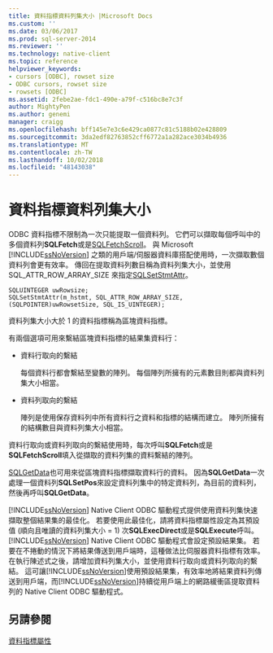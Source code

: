 ```yaml
---
title: 資料指標資料列集大小 |Microsoft Docs
ms.custom: ''
ms.date: 03/06/2017
ms.prod: sql-server-2014
ms.reviewer: ''
ms.technology: native-client
ms.topic: reference
helpviewer_keywords:
- cursors [ODBC], rowset size
- ODBC cursors, rowset size
- rowsets [ODBC]
ms.assetid: 2febe2ae-fdc1-490e-a79f-c516bc8e7c3f
author: MightyPen
ms.author: genemi
manager: craigg
ms.openlocfilehash: bff145e7e3c6e429ca0877c81c5188b02e428809
ms.sourcegitcommit: 3da2edf82763852cff6772a1a282ace3034b4936
ms.translationtype: MT
ms.contentlocale: zh-TW
ms.lasthandoff: 10/02/2018
ms.locfileid: "48143038"
---
```

# <a name="cursor-rowset-size"></a>資料指標資料列集大小
  ODBC 資料指標不限制為一次只能提取一個資料列。 它們可以擷取每個呼叫中的多個資料列**SQLFetch**或是[SQLFetchScroll](../../native-client-odbc-api/sqlfetchscroll.md)。 與 Microsoft [!INCLUDE[ssNoVersion](../../../includes/ssnoversion-md.md)] 之類的用戶端/伺服器資料庫搭配使用時，一次擷取數個資料列會更有效率。 傳回在提取資料列數目稱為資料列集大小，並使用 SQL_ATTR_ROW_ARRAY_SIZE 來指定[SQLSetStmtAttr](../../native-client-odbc-api/sqlsetstmtattr.md)。  
  
```  
SQLUINTEGER uwRowsize;  
SQLSetStmtAttr(m_hstmt, SQL_ATTR_ROW_ARRAY_SIZE, (SQLPOINTER)uwRowsetSize, SQL_IS_UINTEGER);  
```  
  
 資料列集大小大於 1 的資料指標稱為區塊資料指標。  
  
 有兩個選項可用來繫結區塊資料指標的結果集資料行：  
  
-   資料行取向的繫結  
  
     每個資料行都會繫結至變數的陣列。 每個陣列所擁有的元素數目則都與資料列集大小相當。  
  
-   資料列取向的繫結  
  
     陣列是使用保存資料列中所有資料行之資料和指標的結構而建立。 陣列所擁有的結構數目與資料列集大小相當。  
  
 資料行取向或資料列取向的繫結使用時，每次呼叫**SQLFetch**或是**SQLFetchScroll**填入從擷取的資料列集的資料繫結的陣列。  
  
 [SQLGetData](../../native-client-odbc-api/sqlgetdata.md)也可用來從區塊資料指標擷取資料行的資料。 因為**SQLGetData**一次處理一個資料列**SQLSetPos**來設定資料列集中的特定資料列，為目前的資料列，然後再呼叫**SQLGetData**。  
  
 [!INCLUDE[ssNoVersion](../../../includes/ssnoversion-md.md)] Native Client ODBC 驅動程式提供使用資料列集快速擷取整個結果集的最佳化。 若要使用此最佳化，請將資料指標屬性設定為其預設值 (順向且唯讀的資料列集大小 = 1) 次**SQLExecDirect**或是**SQLExecute**呼叫。 [!INCLUDE[ssNoVersion](../../../includes/ssnoversion-md.md)] Native Client ODBC 驅動程式會設定預設結果集。 若要在不捲動的情況下將結果傳送到用戶端時，這種做法比伺服器資料指標有效率。 在執行陳述式之後，請增加資料列集大小，並使用資料行取向或資料列取向的繫結。 這可讓[!INCLUDE[ssNoVersion](../../../includes/ssnoversion-md.md)]使用預設結果集，有效率地將結果資料列傳送到用戶端，而[!INCLUDE[ssNoVersion](../../../includes/ssnoversion-md.md)]持續從用戶端上的網路緩衝區提取資料列的 Native Client ODBC 驅動程式。  
  
## <a name="see-also"></a>另請參閱  
 [資料指標屬性](cursor-properties.md)  
  
  
